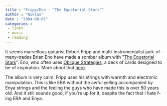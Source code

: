 ```yaml
---
title : "Fripp/Eno - “The Equatorial Stars”"
author : "Niklas"
date : "2004-08-01"
categories : 
 - links
 - music
 - reading
---
```


It seems marvellous guitarist Robert Fripp and multi-instrumentalist jack-of-many-trades Brian Eno have made a somber album with "[The Equatorial Stars](http://www.enoshop.co.uk/index.php?product_id=21)". Eno, who often uses [Oblique Strategies](http://www.rtqe.net/ObliqueStrategies), a deck of cards designed to be of inspiration. More about that [here](http://www.rtqe.net/ObliqueStrategies/OSintro.html).

The album is very calm. Fripp uses his strings with warmth and electronic manipulation. This is like ERA without the awful yelling accompanied by Enya strings and the feeling the guys who have made this is over 50 years old. And it still sounds good, if you're up for it, despite the fact that I hate f-ing ERA and Enya.
